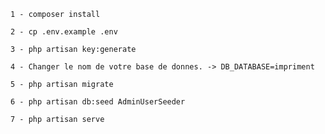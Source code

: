 `1 - composer install`

`2 - cp .env.example .env`

`3 - php artisan key:generate`

`4 - Changer le nom de votre base de donnes. -> DB_DATABASE=impriment`

`5 - php artisan migrate`

`6 - php artisan db:seed AdminUserSeeder`

`7 - php artisan serve`
